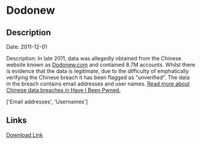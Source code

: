 # Dodonew

## Description

Date: 2011-12-01

Description:
In late 2011, data was allegedly obtained from the Chinese website known as <a href="http://dodonew.com" target="_blank" rel="noopener">Dodonew.com</a> and contained 8.7M accounts. Whilst there is evidence that the data is legitimate, due to the difficulty of emphatically verifying the Chinese breach it has been flagged as &quot;unverified&quot;. The data in the breach contains email addresses and user names. <a href="https://www.troyhunt.com/handling-chinese-data-breaches-in-have-i-been-pwned/" target="_blank" rel="noopener">Read more about Chinese data breaches in Have I Been Pwned.</a>


['Email addresses', 'Usernames']

## Links

[Download Link](https://link-to.net/1229997/861.512320119728/dynamic/?r=aHR0cHM6Ly93d3cubWVkaWFmaXJlLmNvbS92aWV3L2pQSnR4aHBoeFFtVnFGdy9kb2RvbmV3LmNvbS9maWxl)